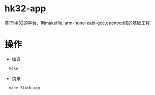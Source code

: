 # hk32-app
基于hk32的平台，用makefile, arm-none-eabi-gcc,openocd搭的基础工程

# 操作

* 编译
```sh
  make
```  

* 烧录
```sh
  make flash_app
```
